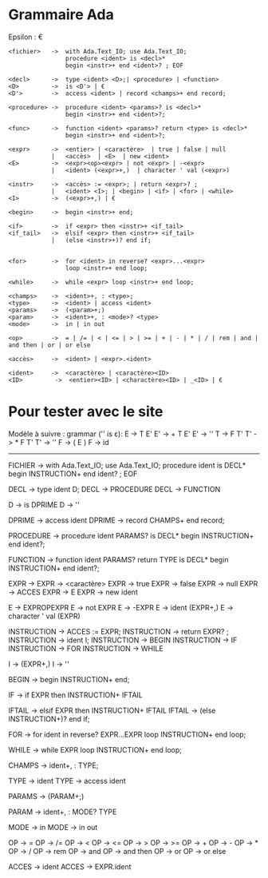 # Grammaire Ada

Epsilon : €

```
<fichier>   ->  with Ada.Text_IO; use Ada.Text_IO;
                procedure <ident> is <decl>*
                begin <instr>+ end <ident>? ; EOF

<decl>      ->  type <ident> <D>;| <procedure> | <function>
<D>         ->  is <D'> | €
<D'>        ->  access <ident> | record <champs>+ end record;

<procedure> ->  procedure <ident> <params>? is <decl>*
                begin <instr>+ end <ident>?;

<func>      ->  function <ident> <params>? return <type> is <decl>*
                begin <instr>+ end <ident>?;

<expr>      ->  <entier> | <caractère>  | true | false | null 
            |   <accès>  | <E>  | new <ident>
<E>         ->  <expr><op><expr> | not <expr> | -<expr>
            |   <ident> (<expr>+,)  | character ' val (<expr>)

<instr>     ->  <accès> := <expr>; | return <expr>? ;
            |   <ident> <I>; | <begin> | <if> | <for> | <while>
<I>         ->  (<expr>+,) | €

<begin>     ->  begin <instr>+ end;

<if>        ->  if <expr> then <instr>+ <if_tail>
<if_tail>   ->  elsif <expr> then <instr>+ <if_tail>
            |   (else <instr>+)? end if;


<for>       ->  for <ident> in reverse? <expr>...<expr>
                loop <instr>+ end loop;

<while>     ->  while <expr> loop <instr>+ end loop;

<champs>    ->  <ident>+, : <type>;
<type>      ->  <ident> | access <ident>
<params>    ->  (<param>+;)
<param>     ->  <ident>+, : <mode>? <type>
<mode>      ->  in | in out

<op>        ->  = | /= | < | <= | > | >= | + | - | * | / | rem | and | and then | or | or else

<accès>     ->  <ident> | <expr>.<ident>

<ident>     ->  <caractère> | <caractère><ID>
<ID>         ->  <entier><ID> | <charactère><ID> | _<ID> | €
```


# Pour tester avec le site 
Modèle à suivre : grammar ('' is ε):
E -> T E'
E' -> + T E'
E' -> ''
T -> F T'
T' -> * F T'
T' -> ''
F -> ( E )
F -> id
 
________________________________________________________________________________________



FICHIER -> with Ada.Text_IO; use Ada.Text_IO; procedure ident is DECL* begin INSTRUCTION+ end ident? ; EOF

DECL -> type ident D;
DECL -> PROCEDURE
DECL -> FUNCTION

D -> is DPRIME
D -> ''

DPRIME -> access ident 
DPRIME -> record CHAMPS+ end record;

PROCEDURE -> procedure ident PARAMS? is DECL* begin INSTRUCTION+ end ident?;

FUNCTION -> function ident PARAMS? return TYPE is DECL* begin INSTRUCTION+ end ident?;

EXPR -> <entier> 
EXPR -> <caractère> 
EXPR -> true
EXPR -> false
EXPR -> null 
EXPR -> ACCES
EXPR -> E 
EXPR -> new ident

E -> EXPROPEXPR
E -> not EXPR
E -> -EXPR
E -> ident (EXPR+,)
E -> character ' val (EXPR)

INSTRUCTION -> ACCES := EXPR;
INSTRUCTION -> return EXPR? ;
INSTRUCTION -> ident I;
INSTRUCTION -> BEGIN
INSTRUCTION -> IF 
INSTRUCTION -> FOR
INSTRUCTION -> WHILE

I -> (EXPR+,)
I -> ''

BEGIN -> begin INSTRUCTION+ end;

IF -> if EXPR then INSTRUCTION+ IFTAIL

IFTAIL -> elsif EXPR then INSTRUCTION+ IFTAIL
IFTAIL -> (else INSTRUCTION+)? end if;


FOR -> for ident in reverse? EXPR...EXPR loop INSTRUCTION+ end loop;

WHILE -> while EXPR loop INSTRUCTION+ end loop;

CHAMPS -> ident+, : TYPE;

TYPE -> ident
TYPE -> access ident

PARAMS -> (PARAM+;)

PARAM -> ident+, : MODE? TYPE

MODE -> in
MODE -> in out

OP -> =
OP -> /=
OP -> <
OP -> <=
OP -> > 
OP -> >=
OP -> +
OP -> -
OP -> *
OP -> /
OP -> rem
OP -> and
OP -> and then
OP -> or
OP -> or else

ACCES -> ident
ACCES -> EXPR.ident
